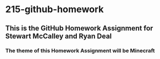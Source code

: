 # 215-github-homework
 
## This is the GitHub Homework Assignment for Stewart McCalley and Ryan Deal

### The theme of this Homework Assignment will be Minecraft